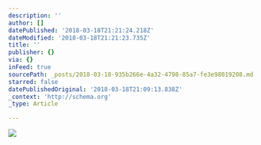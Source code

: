 ```yaml
---
description: ''
author: []
datePublished: '2018-03-18T21:21:24.218Z'
dateModified: '2018-03-18T21:21:23.735Z'
title: ''
publisher: {}
via: {}
inFeed: true
sourcePath: _posts/2018-03-18-935b266e-4a32-4798-85a7-fe3e98019208.md
starred: false
datePublishedOriginal: '2018-03-18T21:09:13.838Z'
_context: 'http://schema.org'
_type: Article

---
```

![](https://imgflo.herokuapp.com/graph/2b2431f8e7ba7b0/70125d3323c2a5b814d4108c54107d97/croprotate.jpg?cropheight=1024&cropwidth=618&degrees=0&input=https%3A%2F%2Fthe-grid-user-content.s3-us-west-2.amazonaws.com%2F1ff37f0a-8f63-49da-8148-e6dd4baa2c4b.jpg&x=16&y=0)